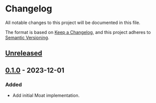 # Changelog

All notable changes to this project will be documented in this file.

The format is based on [Keep a Changelog](https://keepachangelog.com/en/1.0.0/),
and this project adheres to [Semantic Versioning](https://semver.org/spec/v2.0.0.html).

## [Unreleased]

## [0.1.0] - 2023-12-01

### Added

- Add initial Moat implementation.

<!-- ISSUES -->

<!-- VERSIONS -->
[Unreleased]: https://github.com/dusk-network/moat/compare/v0.1.0...HEAD
[0.1.0]: https://github.com/dusk-network/moat/releases/tag/v0.1.0